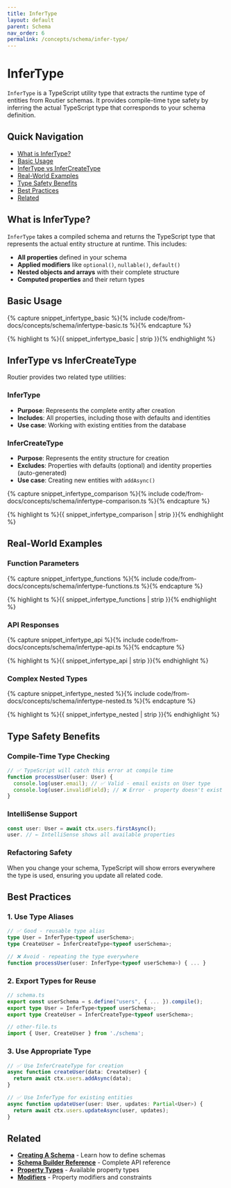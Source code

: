 ```yaml
---
title: InferType
layout: default
parent: Schema
nav_order: 6
permalink: /concepts/schema/infer-type/
---
```


# InferType

`InferType` is a TypeScript utility type that extracts the runtime type of entities from Routier schemas. It provides compile-time type safety by inferring the actual TypeScript type that corresponds to your schema definition.

## Quick Navigation

- [What is InferType?](#what-is-infertype)
- [Basic Usage](#basic-usage)
- [InferType vs InferCreateType](#infertype-vs-infercreatetype)
- [Real-World Examples](#real-world-examples)
- [Type Safety Benefits](#type-safety-benefits)
- [Best Practices](#best-practices)
- [Related](#related)

## What is InferType?

`InferType` takes a compiled schema and returns the TypeScript type that represents the actual entity structure at runtime. This includes:

- **All properties** defined in your schema
- **Applied modifiers** like `optional()`, `nullable()`, `default()`
- **Nested objects and arrays** with their complete structure
- **Computed properties** and their return types

## Basic Usage

{% capture snippet_infertype_basic %}{% include code/from-docs/concepts/schema/infertype-basic.ts %}{% endcapture %}

{% highlight ts %}{{ snippet_infertype_basic | strip }}{% endhighlight %}

## InferType vs InferCreateType

Routier provides two related type utilities:

### InferType

- **Purpose**: Represents the complete entity after creation
- **Includes**: All properties, including those with defaults and identities
- **Use case**: Working with existing entities from the database

### InferCreateType

- **Purpose**: Represents the entity structure for creation
- **Excludes**: Properties with defaults (optional) and identity properties (auto-generated)
- **Use case**: Creating new entities with `addAsync()`

{% capture snippet_infertype_comparison %}{% include code/from-docs/concepts/schema/infertype-comparison.ts %}{% endcapture %}

{% highlight ts %}{{ snippet_infertype_comparison | strip }}{% endhighlight %}

## Real-World Examples

### Function Parameters

{% capture snippet_infertype_functions %}{% include code/from-docs/concepts/schema/infertype-functions.ts %}{% endcapture %}

{% highlight ts %}{{ snippet_infertype_functions | strip }}{% endhighlight %}

### API Responses

{% capture snippet_infertype_api %}{% include code/from-docs/concepts/schema/infertype-api.ts %}{% endcapture %}

{% highlight ts %}{{ snippet_infertype_api | strip }}{% endhighlight %}

### Complex Nested Types

{% capture snippet_infertype_nested %}{% include code/from-docs/concepts/schema/infertype-nested.ts %}{% endcapture %}

{% highlight ts %}{{ snippet_infertype_nested | strip }}{% endhighlight %}

## Type Safety Benefits

### Compile-Time Type Checking

```typescript
// ✅ TypeScript will catch this error at compile time
function processUser(user: User) {
  console.log(user.email); // ✅ Valid - email exists on User type
  console.log(user.invalidField); // ❌ Error - property doesn't exist
}
```

### IntelliSense Support

```typescript
const user: User = await ctx.users.firstAsync();
user. // ← IntelliSense shows all available properties
```

### Refactoring Safety

When you change your schema, TypeScript will show errors everywhere the type is used, ensuring you update all related code.

## Best Practices

### 1. Use Type Aliases

```typescript
// ✅ Good - reusable type alias
type User = InferType<typeof userSchema>;
type CreateUser = InferCreateType<typeof userSchema>;

// ❌ Avoid - repeating the type everywhere
function processUser(user: InferType<typeof userSchema>) { ... }
```

### 2. Export Types for Reuse

```typescript
// schema.ts
export const userSchema = s.define("users", { ... }).compile();
export type User = InferType<typeof userSchema>;
export type CreateUser = InferCreateType<typeof userSchema>;

// other-file.ts
import { User, CreateUser } from './schema';
```

### 3. Use Appropriate Type

```typescript
// ✅ Use InferCreateType for creation
async function createUser(data: CreateUser) {
  return await ctx.users.addAsync(data);
}

// ✅ Use InferType for existing entities
async function updateUser(user: User, updates: Partial<User>) {
  return await ctx.users.updateAsync(user, updates);
}
```

## Related

- **[Creating A Schema](creating-a-schema.md)** - Learn how to define schemas
- **[Schema Builder Reference](schema-builder-reference.md)** - Complete API reference
- **[Property Types](property-types/README.md)** - Available property types
- **[Modifiers](modifiers/README.md)** - Property modifiers and constraints
